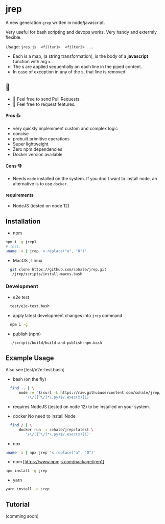 # jrep
A new generation `grep` written in node/javascript.

Very useful for bash scripting and devops works.
Very handy and extermly flexible.

Usage: `jrep.js  <filter1>  <filter2> ...`

* Each <filter> is a map, (a string transformation), is the body of a **javascript** function with arg `x`..
* The <filter>s are applied sequentially on each line in the piped content.
* In case of exception in any of the <filter>s, that line is removed.

## 🤝
* 👋 Feel free to send Pull Requests.
* 👋 Feel free to request features.

#### Pros 👍
* very quickly implemment custom and complex logic
* concise
* prebuilt primitive operations
* Super lightweight
* Zero npm dependencies
* Docker version available
#### Cons 👎
* Needs `node` installed on the system. If you dno't want to install node, an alternative is to use `docker`.
#### requirements
* NodeJS (tested on node 12)



## Installation

* npm
```bash
npm i -g jrep1
# test:
uname -a | jrep 'x.replace("a", "O")'
```


* MacOS , Linux
```bash
  git clone https://github.com/sohale/jrep.git
  ./jrep/scripts/install-macos.bash
```

### Development
* e2e test
```bash
  test/e2e-test.bash

```
* apply latest development changes into `jrep` command
```bash
  npm i -g
```

* publish (npm)
```bash
  ./scripts/build/build-and-publish-npm.bash
```

## Example Usage
Also see [test/e2e-test.bash]

* bash (on the fly)
```bash
  find .. | \
      node -e "$(curl -L https://raw.githubusercontent.com/sohale/jrep/main/src/jrep.js)" '' \
         '/\/([^\/]*\.py)$/.exec(x)[1]'
```
 * requires NodeJS (tested on node 12) to be installed on your system.


* docker
No need to install Node
```bash
  find / | \
      docker run -i sohale/jrep:latest \
         '/\/([^\/]*\.py)$/.exec(x)[1]'
```

* npx
```bash
uname -a | npx jrep 'x.replace("a", "O")'
```

* npm [https://www.npmjs.com/package/jrep1]
```bash
npm install -g jrep
```
* yarn
```bash
yarn install -g jrep
```

## Tutorial
(comming soon)
